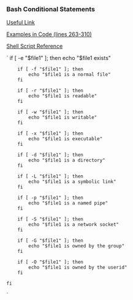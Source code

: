 ### Bash Conditional Statements
[Useful Link](http://tldp.org/LDP/Bash-Beginners-Guide/html/sect_07_01.html)

[Examples in Code (lines 263-310)](http://www.newthinktank.com/2016/06/shell-scripting-tutorial/)

[Shell Script Reference](https://github.com/adam-p/markdown-here/wiki/Markdown-Cheatsheet#links)

`	if [ -e "$file1" ]; then
		echo "$file1 exists"

		if [ -f "$file1" ]; then
			echo "$file1 is a normal file"
		fi

		if [ -r "$file1" ]; then
			echo "$file1 is readable"
		fi

		if [ -w "$file1" ]; then
			echo "$file1 is writable"
		fi

		if [ -x "$file1" ]; then
			echo "$file1 is executable"
		fi

		if [ -d "$file1" ]; then
			echo "$file1 is a directory"
		fi

		if [ -L "$file1" ]; then
			echo "$file1 is a symbolic link"
		fi

		if [ -p "$file1" ]; then
			echo "$file1 is a named pipe"
		fi

		if [ -S "$file1" ]; then
			echo "$file1 is a network socket"
		fi

		if [ -G "$file1" ]; then
			echo "$file1 is owned by the group"
		fi

		if [ -O "$file1" ]; then
			echo "$file1 is owned by the userid"
		fi

	fi
`
